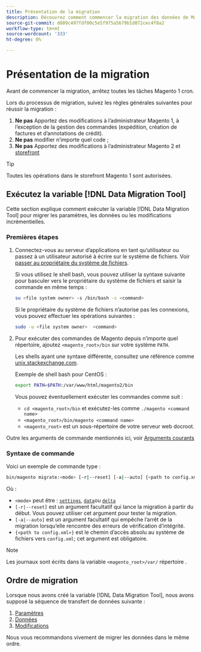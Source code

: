 ```yaml
---
title: Présentation de la migration
description: Découvrez comment commencer la migration des données de Magento 1 vers Magento 2 avec le [!DNL Data Migration Tool].
source-git-commit: d609c497fdf00c5e5f975a5679b1d072cec4f8a2
workflow-type: tm+mt
source-wordcount: '333'
ht-degree: 0%

---
```



# Présentation de la migration

Avant de commencer la migration, arrêtez toutes les tâches Magento 1 cron.

Lors du processus de migration, suivez les règles générales suivantes pour réussir la migration :

1. **Ne pas** Apportez des modifications à l’administrateur Magento 1, à l’exception de la gestion des commandes (expédition, création de factures et d’annotations de crédit).
1. **Ne pas** modifier n’importe quel code ;
1. **Ne pas** Apportez des modifications à l’administrateur Magento 2 et [storefront](https://glossary.magento.com/storefront)

>[!TIP]
>
>Toutes les opérations dans le storefront Magento 1 sont autorisées.

## Exécutez la variable [!DNL Data Migration Tool]

Cette section explique comment exécuter la variable [!DNL Data Migration Tool] pour migrer les paramètres, les données ou les modifications incrémentielles.

### Premières étapes

1. Connectez-vous au serveur d’applications en tant qu’utilisateur ou passez à un utilisateur autorisé à écrire sur le système de fichiers. Voir [passer au propriétaire du système de fichiers](https://devdocs.magento.com/guides/v2.4/install-gde/prereq/file-sys-perms-over.html).

   Si vous utilisez le shell bash, vous pouvez utiliser la syntaxe suivante pour basculer vers le propriétaire du système de fichiers et saisir la commande en même temps :

   ```bash
   su <file system owner> -s /bin/bash -c <command>
   ```

   Si le propriétaire du système de fichiers n’autorise pas les connexions, vous pouvez effectuer les opérations suivantes :

   ```bash
   sudo -u <file system owner>  <command>
   ```

1. Pour exécuter des commandes de Magento depuis n’importe quel répertoire, ajoutez `<magento_root>/bin` sur votre système `PATH`.

   Les shells ayant une syntaxe différente, consultez une référence comme [unix.stackexchange.com](https://unix.stackexchange.com/questions/117467/how-to-permanently-set-environmental-variables).

   Exemple de shell bash pour CentOS :

   ```bash
   export PATH=$PATH:/var/www/html/magento2/bin
   ```

   Vous pouvez éventuellement exécuter les commandes comme suit :

   - `cd <magento_root>/bin` et exécutez-les comme `./magento <command name>`
   - `<magento_root>/bin/magento <command name>`
   - `<magento_root>` est un sous-répertoire de votre serveur web docroot.

Outre les arguments de commande mentionnés ici, voir [Arguments courants](https://devdocs.magento.com/guides/v2.4/install-gde/install/cli/install-cli-subcommands.html#instgde-cli-subcommands-common)

### Syntaxe de commande

Voici un exemple de commande type :

```bash
bin/magento migrate:<mode> [-r|--reset] [-a|--auto] {<path to config.xml>}
```

Où :

- `<mode>` peut être : [`settings`](settings.md), [`data`](data.md)ou [`delta`](delta.md)
- `[-r|--reset]` est un argument facultatif qui lance la migration à partir du début. Vous pouvez utiliser cet argument pour tester la migration.
- `[-a|--auto]` est un argument facultatif qui empêche l’arrêt de la migration lorsqu’elle rencontre des erreurs de vérification d’intégrité.
- `{<path to config.xml>}` est le chemin d’accès absolu au système de fichiers vers `config.xml`; cet argument est obligatoire.

>[!NOTE]
>
>Les journaux sont écrits dans la variable `<magento_root>/var/` répertoire .


## Ordre de migration

Lorsque nous avons créé la variable [!DNL Data Migration Tool], nous avons supposé la séquence de transfert de données suivante :

1. [Paramètres](settings.md)
1. [Données](data.md)
1. [Modifications](delta.md)

Nous vous recommandons vivement de migrer les données dans le même ordre.
